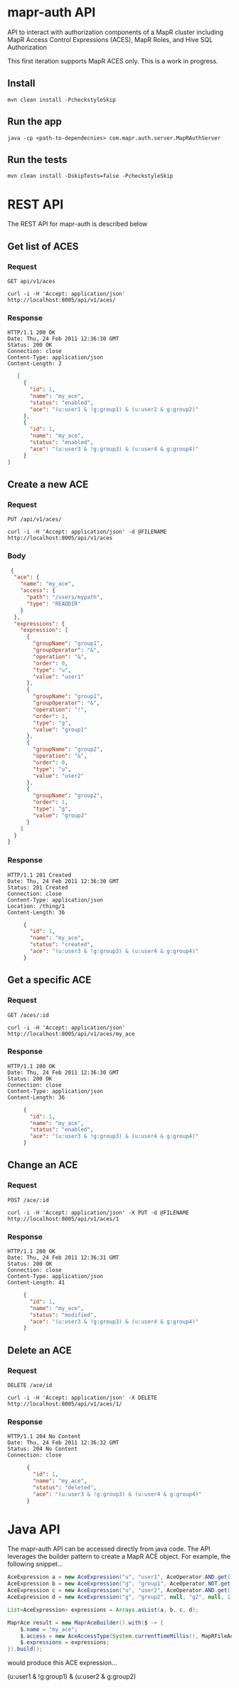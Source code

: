 # mapr-auth API

API to interact with authorization components of a MapR cluster including MapR Access Control Expressions (ACES), MapR Roles, and Hive SQL Authorization

This first iteration supports MapR ACES only. This is a work in progress.


## Install

    mvn clean install -PcheckstyleSkip

## Run the app

    java -cp <path-to-dependecnies> com.mapr.auth.server.MapRAuthServer

## Run the tests

    mvn clean install -DskipTests=false -PcheckstyleSkip
    


# REST API

The REST API for mapr-auth is described below

## Get list of ACES

### Request

`GET api/v1/aces`

    curl -i -H 'Accept: application/json' http://localhost:8005/api/v1/aces/
    

### Response

    HTTP/1.1 200 OK
    Date: Thu, 24 Feb 2011 12:36:30 GMT
    Status: 200 OK
    Connection: close
    Content-Type: application/json
    Content-Length: 2

```json
   [
     {
       "id": 1,
       "name": "my_ace",
       "status": "enabled",
       "ace": "(u:user1 & !g:group1) & (u:user2 & g:group2)"
     },
     {
       "id": 1,
       "name": "my_ace",
       "status": "enabled",
       "ace": "(u:user3 & !g:group3) & (u:user4 & g:group4)"
     }
]
```


## Create a new ACE

### Request

`PUT /api/v1/aces/`

    curl -i -H 'Accept: application/json' -d @FILENAME http://localhost:8005/api/v1/aces
    
### Body
```json
 {
  "ace": {
    "name": "my_ace",
    "access": {
      "path": "/users/mypath",
      "type": "READDIR"
    }
  },
  "expressions": {
    "expression": [
      {
        "groupName": "group1",
        "groupOperator": "&",
        "operation": "&",
        "order": 0,
        "type": "u",
        "value": "user1"
      },
      {
        "groupName": "group1",
        "groupOperator": "&",
        "operation": "!",
        "order": 1,
        "type": "g",
        "value": "group1"
      },
      {
        "groupName": "group2",
        "operation": "&",
        "order": 0,
        "type": "u",
        "value": "user2"
      },
      {
        "groupName": "group2",
        "order": 1,
        "type": "g",
        "value": "group2"
      }
    ]
  }
} 
```

### Response

    HTTP/1.1 201 Created
    Date: Thu, 24 Feb 2011 12:36:30 GMT
    Status: 201 Created
    Connection: close
    Content-Type: application/json
    Location: /thing/1
    Content-Length: 36    
    
 ```json
      {
        "id": 1,
        "name": "my_ace",
        "status": "created",
        "ace": "(u:user3 & !g:group3) & (u:user4 & g:group4)"
      }
 ```    


## Get a specific ACE

### Request

`GET /aces/:id`

    curl -i -H 'Accept: application/json' http://localhost:8005/api/v1/aces/my_ace

### Response

    HTTP/1.1 200 OK
    Date: Thu, 24 Feb 2011 12:36:30 GMT
    Status: 200 OK
    Connection: close
    Content-Type: application/json
    Content-Length: 36
    
 ```json
      {
        "id": 1,
        "name": "my_ace",
        "status": "enabled",
        "ace": "(u:user3 & !g:group3) & (u:user4 & g:group4)"
      }
 ```    


## Change an ACE

### Request

`POST /ace/:id`

    curl -i -H 'Accept: application/json' -X PUT -d @FILENAME http://localhost:8005/api/v1/aces/1

### Response

    HTTP/1.1 200 OK
    Date: Thu, 24 Feb 2011 12:36:31 GMT
    Status: 200 OK
    Connection: close
    Content-Type: application/json
    Content-Length: 41

 ```json
      {
        "id": 1,
        "name": "my_ace",
        "status": "modified",
        "ace": "(u:user3 & !g:group3) & (u:user4 & g:group4)"
      }
 ```



## Delete an ACE

### Request

`DELETE /ace/id`

    curl -i -H 'Accept: application/json' -X DELETE http://localhost:8005/api/v1/aces/1/

### Response

    HTTP/1.1 204 No Content
    Date: Thu, 24 Feb 2011 12:36:32 GMT
    Status: 204 No Content
    Connection: close
    
```json
      {
        "id": 1,
        "name": "my_ace",
        "status": "deleted",
        "ace": "(u:user3 & !g:group3) & (u:user4 & g:group4)"
      }
```      


# Java API

The mapr-auth API can be accessed directly from java code. The API leverages the builder pattern to create a MapR ACE object. For example, the following snippet...

```java
AceExpression a = new AceExpression("u", "user1", AceOperator.AND.get(), "g1", AceOperator.AND.get(), 0);
AceExpression b = new AceExpression("g", "group1", AceOperator.NOT.get(), "g1", AceOperator.AND.get(), 1);
AceExpression c = new AceExpression("u", "user2", AceOperator.AND.get(), "g2", null, 0);
AceExpression d = new AceExpression("g", "group2", null, "g2", null, 1);

List<AceExpression> expressions = Arrays.asList(a, b, c, d);

MaprAce result = new MaprAceBuilder().with($ -> {
	$.name = "my_ace";
	$.access = new AceAccessType(System.currentTimeMillis(), MapRFileAce.AccessType.READDIR);
	$.expressions = expressions;
}).build();
```

would produce this ACE expression...

(u:user1 & !g:group1) & (u:user2 & g:group2) 

